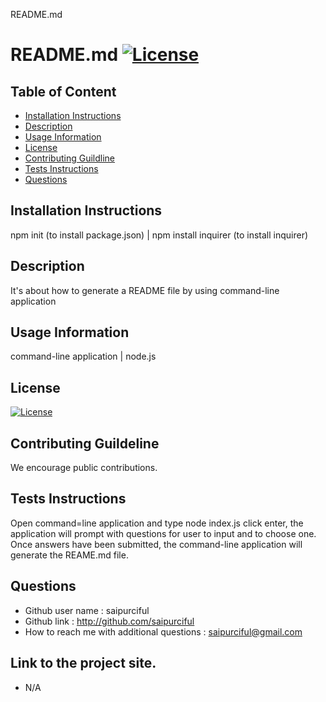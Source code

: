 README.md

# README.md [![License](https://img.shields.io/badge/License-Apache%201.0-lightblue.svg)](https://www.boost.org/LICENSE_1_0.txt)


## Table of Content

* [Installation Instructions](#Installation-Instruction)
* [Description](#Description )
* [Usage Information](#Usage-Information)
* [License](#License)
* [Contributing Guildline](#Contributing-Guildline)
* [Tests Instructions](#Tests-Instructions)
* [Questions](#Questions)



## Installation Instructions
npm init (to install package.json) | npm install inquirer (to install inquirer)

## Description
It's about how to generate a README file by using command-line application

## Usage Information

command-line application | node.js

## License
[![License](https://img.shields.io/badge/License-Apache%201.0-lightblue.svg)](https://www.boost.org/LICENSE_1_0.txt)

## Contributing Guildeline

We encourage public contributions.

## Tests Instructions

Open command=line application and type node index.js click enter, the application will prompt with questions for user to input and to choose one. Once answers have been submitted, the command-line application will generate the REAME.md file.

## Questions

  * Github user name : saipurciful  
  * Github link : http://github.com/saipurciful
  * How to reach me with additional questions : saipurciful@gmail.com

## Link to the project site. 
* N/A
